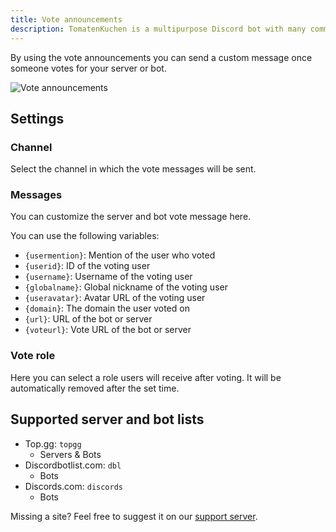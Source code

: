 ```yaml
---
title: Vote announcements
description: TomatenKuchen is a multipurpose Discord bot with many common and innovative features for your server. Explains vote announcements
---
```


By using the vote announcements you can send a custom message once someone votes for your server or bot.

![Vote announcements](/img/voteannouncements.png)

## Settings

### Channel
Select the channel in which the vote messages will be sent.

### Messages
You can customize the server and bot vote message here.

You can use the following variables:
- `{usermention}`: Mention of the user who voted
- `{userid}`: ID of the voting user
- `{username}`: Username of the voting user
- `{globalname}`: Global nickname of the voting user
- `{useravatar}`: Avatar URL of the voting user
- `{domain}`: The domain the user voted on
- `{url}`: URL of the bot or server
- `{voteurl}`: Vote URL of the bot or server

### Vote role
Here you can select a role users will receive after voting. It will be automatically removed after the set time.

## Supported server and bot lists

- Top.gg: `topgg`
  - Servers & Bots
- Discordbotlist.com: `dbl`
  - Bots
- Discords.com: `discords`
  - Bots

Missing a site? Feel free to suggest it on our [support server](https://tomatenkuchen.com/discord).
